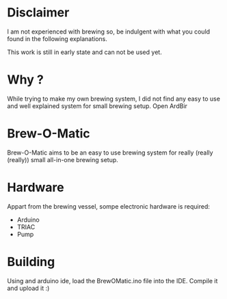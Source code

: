 # Disclaimer
I am not experienced with brewing so, be indulgent with what you could found in the following explanations.

This work is still in early state and can not be used yet.

# Why ?

While trying to make my own brewing system, I did not find any easy to use and well explained system for small brewing setup.
Open ArdBir

#  Brew-O-Matic

Brew-O-Matic aims to be an easy to use brewing system for really (really (really)) small  all-in-one brewing setup.

# Hardware

Appart from the brewing vessel, sompe electronic hardware is required:

* Arduino
* TRIAC
* Pump

# Building

Using and arduino ide, load the BrewOMatic.ino file into the IDE.
Compile it and upload it :)

